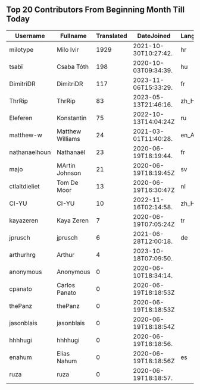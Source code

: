 ## Top 20 Contributors From Beginning Month Till Today ##
|Username|Fullname|Translated|DateJoined|Language|
|--------|--------|----------|----------|-------|
|milotype|Milo Ivir|1929|2021-10-30T10:27:42.|hr|
|tsabi|Csaba Tóth|198|2020-10-03T09:34:39.|hu|
|DimitriDR|DimitriDR|117|2023-11-06T15:33:29.|fr|
|ThrRip|ThrRip|83|2023-05-13T21:46:16.|zh_Hans|
|Eleferen|Konstantin|75|2022-10-13T14:04:24Z|ru|
|matthew-w|Matthew Williams|24|2021-03-01T11:40:28.|en_AU|
|nathanaelhoun|Nathanaël|23|2020-06-19T18:19:44.|fr|
|majo|MArtin Johnson|21|2020-06-19T18:19:45Z|sv|
|ctlaltdieliet|Tom De Moor|13|2020-06-19T16:30:47Z|nl|
|CI-YU|CI-YU|10|2022-11-16T02:14:58.|zh_Hant|
|kayazeren|Kaya Zeren|7|2020-06-19T07:05:24Z|tr|
|jprusch|jprusch|6|2021-06-28T12:00:18.|de|
|arthurhrg|Arthur|4|2023-10-18T07:09:50.||
|anonymous|Anonymous|0|2020-06-10T18:34:14.||
|cpanato|Carlos Panato|0|2020-06-19T18:18:53Z||
|thePanz|thePanz|0|2020-06-19T18:18:53Z||
|jasonblais|jasonblais|0|2020-06-19T18:18:54Z||
|hhhhugi|hhhhugi|0|2020-06-19T18:18:56.||
|enahum|Elias  Nahum|0|2020-06-19T18:18:56Z|es|
|ruza|ruza|0|2020-06-19T18:18:57.||
